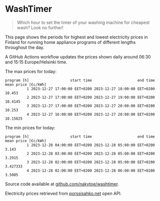 
# WashTimer

> Which hour to set the timer of your washing machine for cheapest wash? Look no further!

This page shows the periods for highest and lowest electricity prices in Finland 
for running home appliance programs of different lengths throughout the day. 

A GitHub Actions workflow updates the prices shown daily around 06:30 and 15:15 Europe/Helsinki time.

The max prices for today:

	program [h]                   start time                     end time mean price [€c/kWh]
	          1 2023-12-27 17:00:00 EET+0200 2023-12-27 18:00:00 EET+0200              10.453
	          2 2023-12-27 17:00:00 EET+0200 2023-12-27 19:00:00 EET+0200             10.4145
	          3 2023-12-27 17:00:00 EET+0200 2023-12-27 20:00:00 EET+0200              10.253
	          4 2023-12-27 16:00:00 EET+0200 2023-12-27 20:00:00 EET+0200            10.15025

The min prices for today:

	program [h]                   start time                     end time mean price [€c/kWh]
	          1 2023-12-28 04:00:00 EET+0200 2023-12-28 05:00:00 EET+0200               3.143
	          2 2023-12-28 03:00:00 EET+0200 2023-12-28 05:00:00 EET+0200              3.2915
	          3 2023-12-28 02:00:00 EET+0200 2023-12-28 05:00:00 EET+0200            3.427333
	          4 2023-12-28 02:00:00 EET+0200 2023-12-28 06:00:00 EET+0200              3.5005


Source code available at [github.com/nakytoe/washtimer](https://github.com/nakytoe/washtimer).

Electricity prices retrieved from [porssisahko.net](https://porssisahko.net/api) open API.
